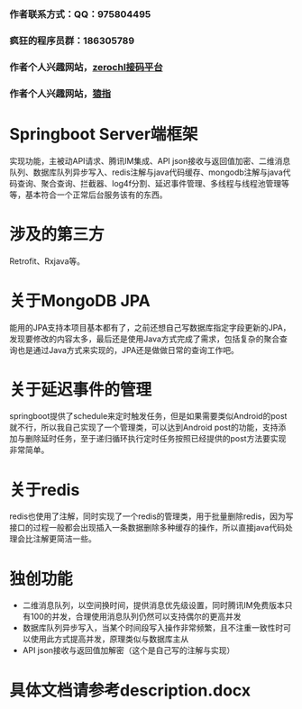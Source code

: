 ### 作者联系方式：QQ：975804495
### 疯狂的程序员群：186305789
### 作者个人兴趣网站，[zerochl接码平台](https://xinghai.party)
### 作者个人兴趣网站，[猿指](https://blog.xinghai.party)
# Springboot Server端框架
实现功能，主被动API请求、腾讯IM集成、API json接收与返回值加密、二维消息队列、数据库队列异步写入、redis注解与java代码缓存、mongodb注解与java代码查询、聚合查询、拦截器、log4f分割、延迟事件管理、多线程与线程池管理等等，基本符合一个正常后台服务该有的东西。
# 涉及的第三方
Retrofit、Rxjava等。
# 关于MongoDB JPA
能用的JPA支持本项目基本都有了，之前还想自己写数据库指定字段更新的JPA，发现要修改的内容太多，最后还是使用Java方式完成了需求，包括复杂的聚合查询也是通过Java方式来实现的，JPA还是做做日常的查询工作吧。
# 关于延迟事件的管理
springboot提供了schedule来定时触发任务，但是如果需要类似Android的post就不行，所以我自己实现了一个管理类，可以达到Android post的功能，支持添加与删除延时任务，至于递归循环执行定时任务按照已经提供的post方法要实现非常简单。
# 关于redis
redis也使用了注解，同时实现了一个redis的管理类，用于批量删除redis，因为写接口的过程一般都会出现插入一条数据删除多种缓存的操作，所以直接java代码处理会比注解更简洁一些。
# 独创功能
* 二维消息队列，以空间换时间，提供消息优先级设置，同时腾讯IM免费版本只有100的并发，合理使用消息队列仍然可以支持偶尔的更高并发
* 数据库队列异步写入，当某个时间段写入操作非常频繁，且不注重一致性时可以使用此方式提高并发，原理类似与数据库主从
* API json接收与返回值加解密（这个是自己写的注解与实现）
# 具体文档请参考description.docx
